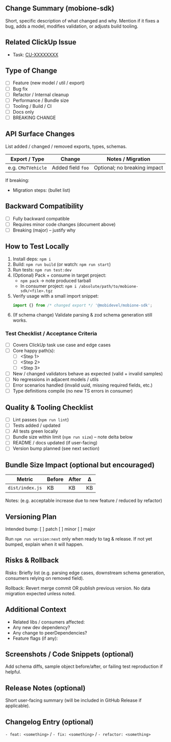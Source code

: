 ## Change Summary (mobione-sdk)

Short, specific description of what changed and why. Mention if it fixes a bug, adds a model, modifies validation, or adjusts build tooling.

## Related ClickUp Issue

- Task: [CU-XXXXXXXX](https://app.clickup.com/t/XXXXXXXX)

## Type of Change

- [ ] Feature (new model / util / export)
- [ ] Bug fix
- [ ] Refactor / Internal cleanup
- [ ] Performance / Bundle size
- [ ] Tooling / Build / CI
- [ ] Docs only
- [ ] BREAKING CHANGE

## API Surface Changes

List added / changed / removed exports, types, schemas.

| Export / Type      | Change            | Notes / Migration            |
| ------------------ | ----------------- | ---------------------------- |
| e.g. `CMoTVehicle` | Added field `foo` | Optional; no breaking impact |

If breaking:

- Migration steps: (bullet list)

## Backward Compatibility

- [ ] Fully backward compatible
- [ ] Requires minor code changes (document above)
- [ ] Breaking (major) – justify why

## How to Test Locally

1. Install deps: `npm i`
2. Build: `npm run build` (or watch: `npm run start`)
3. Run tests: `npm run test:dev`
4. (Optional) Pack + consume in target project:
   - `npm pack` -> note produced tarball
   - In consumer project: `npm i /absolute/path/to/mobione-sdk/<file>.tgz`
5. Verify usage with a small import snippet:
   ```ts
   import {} from /* changed export */ '@mobidevel/mobione-sdk';
   ```
6. (If schema change) Validate parsing & zod schema generation still works.

### Test Checklist / Acceptance Criteria

- [ ] Covers ClickUp task use case and edge cases
- [ ] Core happy path(s):
  - [ ] <Step 1>
  - [ ] <Step 2>
  - [ ] <Step 3>
- [ ] New / changed validators behave as expected (valid + invalid samples)
- [ ] No regressions in adjacent models / utils
- [ ] Error scenarios handled (invalid uuid, missing required fields, etc.)
- [ ] Type definitions compile (no new TS errors in consumer)

## Quality & Tooling Checklist

- [ ] Lint passes (`npm run lint`)
- [ ] Tests added / updated
- [ ] All tests green locally
- [ ] Bundle size within limit (`npm run size`) – note delta below
- [ ] README / docs updated (if user-facing)
- [ ] Version bump planned (see next section)

## Bundle Size Impact (optional but encouraged)

| Metric          | Before | After | Δ   |
| --------------- | ------ | ----- | --- |
| `dist/index.js` | KB     | KB    | KB  |

Notes: (e.g. acceptable increase due to new feature / reduced by refactor)

## Versioning Plan

Intended bump: [ ] patch [ ] minor [ ] major

Run `npm run version:next` only when ready to tag & release. If not yet bumped, explain when it will happen.

## Risks & Rollback

Risks: Briefly list (e.g. parsing edge cases, downstream schema generation, consumers relying on removed field).

Rollback: Revert merge commit OR publish previous version. No data migration expected unless noted.

## Additional Context

- Related libs / consumers affected:
- Any new dev dependency?
- Any change to peerDependencies?
- Feature flags (if any):

## Screenshots / Code Snippets (optional)

Add schema diffs, sample object before/after, or failing test reproduction if helpful.

## Release Notes (optional)

Short user-facing summary (will be included in GitHub Release if applicable).

## Changelog Entry (optional)

`- feat: <something>` / `- fix: <something>` / `- refactor: <something>`
